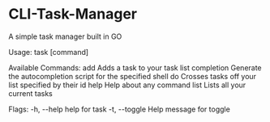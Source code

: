 # CLI-Task-Manager

A simple task manager built in GO

Usage:
  task [command]

Available Commands:
  add         Adds a task to your task list
  completion  Generate the autocompletion script for the specified shell
  do          Crosses tasks off your list specified by their id
  help        Help about any command
  list        Lists all your current tasks

Flags:
  -h, --help     help for task
  -t, --toggle   Help message for toggle